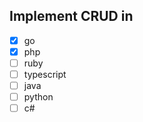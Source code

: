 ## Implement CRUD in 
- [x] go
- [x] php
- [ ] ruby
- [ ] typescript
- [ ] java
- [ ] python
- [ ] c#
